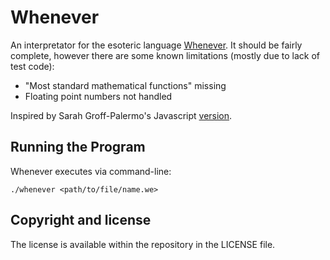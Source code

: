 Whenever
========

An interpretator for the esoteric language [Whenever](http://www.dangermouse.net/esoteric/whenever.html).
It should be fairly complete, however there are some known limitations (mostly due to lack of test code):

* "Most standard mathematical functions" missing
* Floating point numbers not handled

Inspired by Sarah Groff-Palermo's Javascript [version](https://github.com/sarahgp/talking-to-machines/blob/master/examples/whenever.js).


Running the Program
-------------------

Whenever executes via command-line:

```
./whenever <path/to/file/name.we>
```

Copyright and license
---------------------
The license is available within the repository in the LICENSE file.
